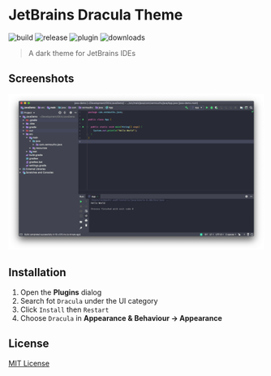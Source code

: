 # JetBrains Dracula Theme

![build](https://img.shields.io/travis/com/WhiteVermouth/jetbrains-dracula.svg)
![release](	https://img.shields.io/github/release/WhiteVermouth/jetbrains-dracula.svg)
![plugin](	https://img.shields.io/jetbrains/plugin/v/com.vermouthx.idea.svg)
![downloads](https://img.shields.io/jetbrains/plugin/d/com.vermouthx.idea.svg)

> A dark theme for JetBrains IDEs

## Screenshots

![main-window](docs/screenshots/dracula-main-window.png)

## Installation

1. Open the **Plugins** dialog
2. Search fot `Dracula` under the UI category
3. Click `Install` then `Restart`
4. Choose `Dracula` in **Appearance & Behaviour -> Appearance**

## License

[MIT License](./LICENSE)